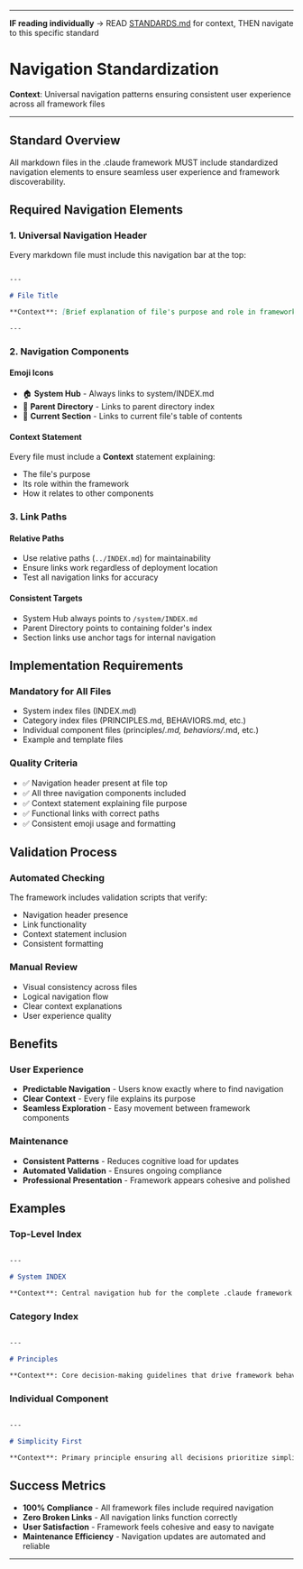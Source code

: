 
---

**IF reading individually** → READ [STANDARDS.md](../STANDARDS.md#technical-standards) for context, THEN navigate to this specific standard


# Navigation Standardization

**Context**: Universal navigation patterns ensuring consistent user experience across all framework files

---

## Standard Overview

All markdown files in the .claude framework MUST include standardized navigation elements to ensure seamless user experience and framework discoverability.

## Required Navigation Elements

### 1. Universal Navigation Header
Every markdown file must include this navigation bar at the top:

```markdown

---

# File Title

**Context**: [Brief explanation of file's purpose and role in framework]

---
```

### 2. Navigation Components

#### Emoji Icons
- 🏠 **System Hub** - Always links to system/INDEX.md
- 📁 **Parent Directory** - Links to parent directory index
- 📖 **Current Section** - Links to current file's table of contents

#### Context Statement
Every file must include a **Context** statement explaining:
- The file's purpose
- Its role within the framework
- How it relates to other components

### 3. Link Paths

#### Relative Paths
- Use relative paths (`../INDEX.md`) for maintainability
- Ensure links work regardless of deployment location
- Test all navigation links for accuracy

#### Consistent Targets
- System Hub always points to `/system/INDEX.md`
- Parent Directory points to containing folder's index
- Section links use anchor tags for internal navigation

## Implementation Requirements

### Mandatory for All Files
- System index files (INDEX.md)
- Category index files (PRINCIPLES.md, BEHAVIORS.md, etc.)
- Individual component files (principles/*.md, behaviors/*.md, etc.)
- Example and template files

### Quality Criteria
- ✅ Navigation header present at file top
- ✅ All three navigation components included
- ✅ Context statement explaining file purpose
- ✅ Functional links with correct paths
- ✅ Consistent emoji usage and formatting

## Validation Process

### Automated Checking
The framework includes validation scripts that verify:
- Navigation header presence
- Link functionality
- Context statement inclusion
- Consistent formatting

### Manual Review
- Visual consistency across files
- Logical navigation flow
- Clear context explanations
- User experience quality

## Benefits

### User Experience
- **Predictable Navigation** - Users know exactly where to find navigation
- **Clear Context** - Every file explains its purpose
- **Seamless Exploration** - Easy movement between framework components

### Maintenance
- **Consistent Patterns** - Reduces cognitive load for updates
- **Automated Validation** - Ensures ongoing compliance
- **Professional Presentation** - Framework appears cohesive and polished

## Examples

### Top-Level Index
```markdown

---

# System INDEX

**Context**: Central navigation hub for the complete .claude framework
```

### Category Index
```markdown

---

# Principles

**Context**: Core decision-making guidelines that drive framework behavior
```

### Individual Component
```markdown

---

# Simplicity First

**Context**: Primary principle ensuring all decisions prioritize simplicity and ease of use
```

## Success Metrics

- **100% Compliance** - All framework files include required navigation
- **Zero Broken Links** - All navigation links function correctly
- **User Satisfaction** - Framework feels cohesive and easy to navigate
- **Maintenance Efficiency** - Navigation updates are automated and reliable

---

